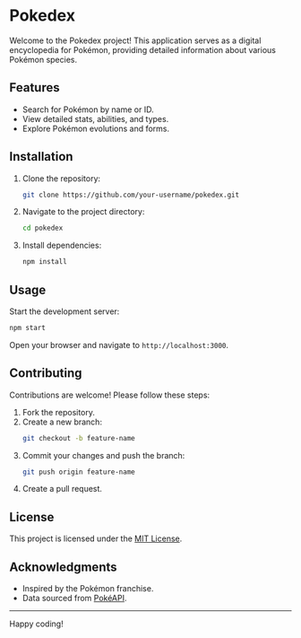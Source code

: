 # Pokedex

Welcome to the Pokedex project! This application serves as a digital encyclopedia for Pokémon, providing detailed information about various Pokémon species.

## Features

- Search for Pokémon by name or ID.
- View detailed stats, abilities, and types.
- Explore Pokémon evolutions and forms.

## Installation

1. Clone the repository:
    ```bash
    git clone https://github.com/your-username/pokedex.git
    ```
2. Navigate to the project directory:
    ```bash
    cd pokedex
    ```
3. Install dependencies:
    ```bash
    npm install
    ```

## Usage

Start the development server:
```bash
npm start
```
Open your browser and navigate to `http://localhost:3000`.

## Contributing

Contributions are welcome! Please follow these steps:
1. Fork the repository.
2. Create a new branch:
    ```bash
    git checkout -b feature-name
    ```
3. Commit your changes and push the branch:
    ```bash
    git push origin feature-name
    ```
4. Create a pull request.

## License

This project is licensed under the [MIT License](LICENSE).

## Acknowledgments

- Inspired by the Pokémon franchise.
- Data sourced from [PokéAPI](https://pokeapi.co/).

---
Happy coding!